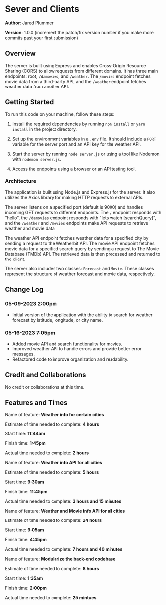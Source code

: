 # Sever and Clients

**Author**: Jared Plummer

**Version**: 1.0.0 (increment the patch/fix version number if you make more commits past your first submission)

## Overview

The server is built using Express and enables Cross-Origin Resource Sharing (CORS) to allow requests from different domains. It has three main endpoints: root, `/damovies`, and `/weather`. The `/movies` endpoint fetches movie data from a third-party API, and the `/weather` endpoint fetches weather data from another API.

## Getting Started

To run this code on your machine, follow these steps:

1. Install the required dependencies by running `npm install` or `yarn install` in the project directory.

2. Set up the environment variables in a `.env` file. It should include a `PORT` variable for the server port and an API key for the weather API.

3. Start the server by running `node server.js` or using a tool like Nodemon with `nodemon server.js`.

4. Access the endpoints using a browser or an API testing tool.

### Architecture

The application is built using Node.js and Express.js for the server. It also utilizes the Axios library for making HTTP requests to external APIs.

The server listens on a specified port (default is 9000) and handles incoming GET requests to different endpoints. The `/` endpoint responds with "hello", the `/damovies` endpoint responds with "lets watch [searchQuery]", and the `/weather` and `/movies` endpoints make API requests to retrieve weather and movie data.

The weather API endpoint fetches weather data for a specified city by sending a request to the Weatherbit API. The movie API endpoint fetches movie data for a specified search query by sending a request to The Movie Database (TMDb) API. The retrieved data is then processed and returned to the client.

The server also includes two classes: `Forecast` and `Movie`. These classes represent the structure of weather forecast and movie data, respectively.

## Change Log

### 05-09-2023 2:00pm

- Initial version of the application with the ability to search for weather forecast by latitude, longitude, or city name.

### 05-16-2023 7:05pm

- Added movie API and search functionality for movies.
- Improved weather API to handle errors and provide better error messages.
- Refactored code to improve organization and readability.

## Credit and Collaborations

No credit or collaborations at this time.

## Features and Times
<!-- Lab 6  -->
Name of feature: **Weather info for certain cities**

Estimate of time needed to complete: **4 hours**

Start time: **11:44am**

Finish time: **1:45pm**

Actual time needed to complete: **2 hours**

<!-- Lab 7 -->
Name of feature: **Weather info API for all cities**

Estimate of time needed to complete: **5 hours**

Start time: **9:30am**

Finish time: **11:45pm**

Actual time needed to complete: **3 hours and 15 minutes**

<!-- Lab 8 -->
Name of feature: **Weather and Movie info API for all cities**

Estimate of time needed to complete: **24 hours**

Start time: **9:05am**

Finish time: **4:45pm**

Actual time needed to complete: **7 hours and 40 minutes**

<!-- Lab 9 -->
Name of feature: **Modularize the back-end codebase**

Estimate of time needed to complete: **8 hours**

Start time: **1:35am**

Finish time: **2:00pm**

Actual time needed to complete: **25 mintues**

